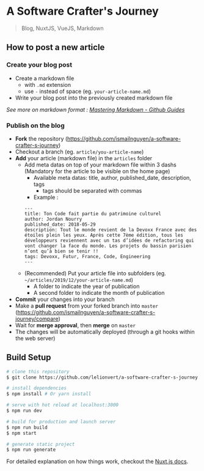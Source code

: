 # A Software Crafter's Journey

> Blog, NuxtJS, VueJS, Markdown

## How to post a new article

### Create your blog post
- Create a markdown file
  - with `.md` extension
  - use `-` instead of space (eg. `your-article-name.md`)
- Write your blog post into the previously created markdown file

*See more on markdown format :
[Mastering Markdown - Github Guides](https://guides.github.com/features/mastering-markdown/)*

### Publish on the blog
- **Fork** the repository (https://github.com/ismailnguyen/a-software-crafter-s-journey)
- Checkout a branch (eg. `article/you-article-name`)
- **Add** your article (markdown file) in the `articles` folder
    - Add meta datas on top of your markdown file within 3 dashs (Mandatory for the article to be visible on the home page)
        - Available meta datas: title, author, published_date, description, tags
          - tags should be separated with commas
        - Example :
        ```
        ---
        title: Ton Code fait partie du patrimoine culturel
        author: Jordan Nourry
        published_date: 2018-05-29
        description: Tout le monde revient de la Devoxx France avec des étoiles plein les yeux. Après cette 7ème édition, tous les développeurs reviennent avec un tas d’idées de refactoring qui vont changer la face du monde. Les projets du bassin parisien n’ont qu’à bien se tenir !!
        tags: Devoxx, Futur, France, Code, Engineering
        ---
        ```
    - (Recommended) Put your article file into subfolders (eg. `~/articles/2019/12/your-article-name.md`)
        - A folder to indicate the year of publication
        - A second folder to indicate the month of publication
- **Commit** your changes into your branch
- Make a **pull request** from your forked branch into `master` (https://github.com/ismailnguyen/a-software-crafter-s-journey/compare)
- Wait for **merge approval**, then **merge** on `master`
- The changes will be automatically deployed (through a git hooks within the web server)

## Build Setup

``` bash
# clone this repository
$ git clone https://github.com/lelionvert/a-software-crafter-s-journey.git

# install dependencies
$ npm install # Or yarn install

# serve with hot reload at localhost:3000
$ npm run dev

# build for production and launch server
$ npm run build
$ npm start

# generate static project
$ npm run generate
```

For detailed explanation on how things work, checkout the [Nuxt.js docs](https://github.com/nuxt/nuxt.js).
